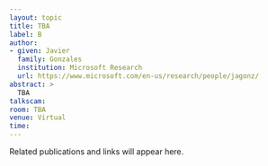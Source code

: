 ```yaml
---
layout: topic
title: TBA
label: B
author:
- given: Javier
  family: Gonzales
  institution: Microsoft Research
  url: https://www.microsoft.com/en-us/research/people/jagonz/
abstract: >
  TBA
talkscam:
room: TBA
venue: Virtual
time:
---
```


Related publications and links will appear here.
